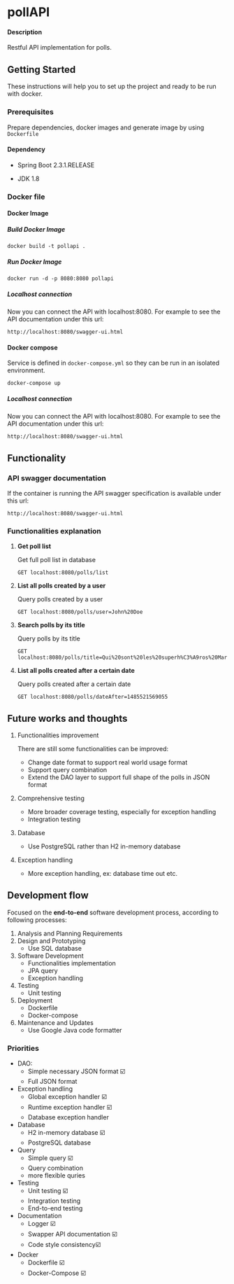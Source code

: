 # pollAPI

#### Description

Restful API implementation for polls.



## Getting Started

These instructions will help you to set up the project and ready to be run with docker.

### Prerequisites

Prepare dependencies, docker images and generate image  by using `Dockerfile`

#### Dependency

- Spring Boot 2.3.1.RELEASE

- JDK 1.8

### Docker file

#### Docker Image

##### Build Docker Image

```
docker build -t pollapi .
```

##### Run Docker Image

```
docker run -d -p 8080:8080 pollapi
```

##### Localhost connection

Now you can connect the API with localhost:8080. For example to see the API documentation under this url:

```
http://localhost:8080/swagger-ui.html
```



#### Docker compose

Service is defined in `docker-compose.yml` so they can be run in an isolated environment.

```
docker-compose up
```

##### Localhost connection

Now you can connect the API with localhost:8080. For example to see the API documentation under this url:

```
http://localhost:8080/swagger-ui.html
```



## Functionality

### API swagger documentation

If the container is running the API swagger specification is available under this url:

```htttp
http://localhost:8080/swagger-ui.html
```



### Functionalities explanation

1. **Get poll list**

   Get full poll list in database

   ```
   GET localhost:8080/polls/list
   ```

2. **List all polls created by a user**

   Query polls created by a user

   ```
   GET localhost:8080/polls/user=John%20Doe
   ```

3. **Search polls by its title**

   Query polls by its title

   ```
   GET localhost:8080/polls/title=Qui%20sont%20les%20superh%C3%A9ros%20Marvel%20les%20plus%20oufs?
   ```

4. **List all polls created after a certain date**

   Query polls created after a certain date

   ```
   GET localhost:8080/polls/dateAfter=1485521569055
   ```

   

## Future works and thoughts

1. Functionalities improvement

   There are still some functionalities can be improved:

   - Change date format to support real world usage format
   - Support query combination
   - Extend the DAO layer to support full shape of the polls in JSON format

2. Comprehensive testing

   - More broader coverage testing, especially for exception handling 
   - Integration testing

3. Database

   - Use PostgreSQL rather than H2 in-memory database

4. Exception handling

   - More exception handling, ex: database time out etc.

## Development flow

Focused on the **end-to-end** software development process, according to following processes:

1. Analysis and Planning Requirements
2. Design and Prototyping 
   - Use SQL database
3. Software Development 
   - Functionalities implementation
   - JPA query
   - Exception handling
4. Testing 
   - Unit testing
5. Deployment
   - Dockerfile
   - Docker-compose
6. Maintenance and Updates
   - Use Google Java code formatter

### Priorities

- DAO:
  - Simple necessary JSON format :ballot_box_with_check:
  - Full JSON format
- Exception handling
  - Global exception handler :ballot_box_with_check:
  - Runtime exception handler :ballot_box_with_check:
  - Database exception handler
- Database
  - H2 in-memory database :ballot_box_with_check:
  - PostgreSQL database
- Query
  - Simple query :ballot_box_with_check:
  - Query combination
  - more flexible quries
- Testing
  - Unit testing :ballot_box_with_check:
  - Integration testing
  - End-to-end testing
- Documentation
  - Logger :ballot_box_with_check:
  - Swapper API documentation :ballot_box_with_check:
  - Code style consistency:ballot_box_with_check:
- Docker
  - Dockerfile :ballot_box_with_check:
  - Docker-Compose :ballot_box_with_check:







